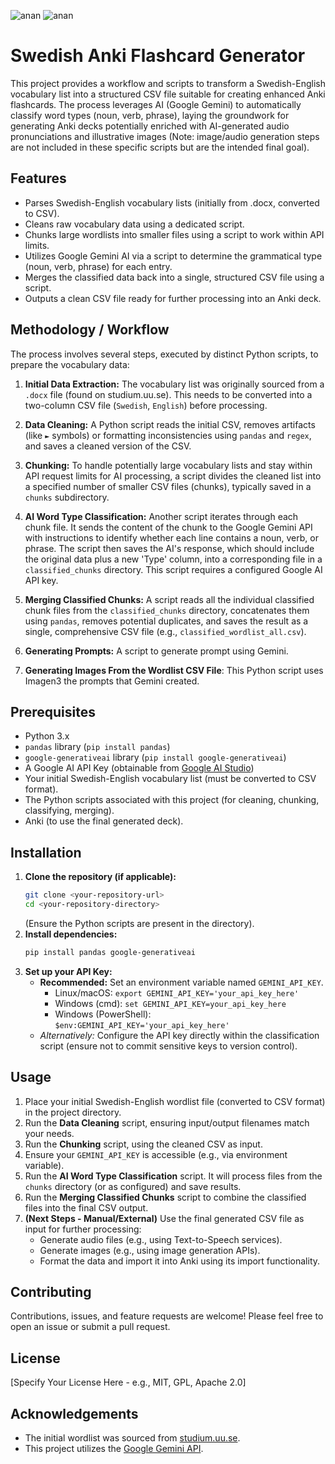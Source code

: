 ![anan](https://img.shields.io/badge/gay-sex-blue?link=-)
![anan](https://img.shields.io/badge/ku%C5%9Fsiken-31-yellow?link=-)

# Swedish Anki Flashcard Generator 

This project provides a workflow and scripts to transform a Swedish-English vocabulary list into a structured CSV file suitable for creating enhanced Anki flashcards. The process leverages AI (Google Gemini) to automatically classify word types (noun, verb, phrase), laying the groundwork for generating Anki decks potentially enriched with AI-generated audio pronunciations and illustrative images (Note: image/audio generation steps are not included in these specific scripts but are the intended final goal).

## Features

* Parses Swedish-English vocabulary lists (initially from .docx, converted to CSV).
* Cleans raw vocabulary data using a dedicated script.
* Chunks large wordlists into smaller files using a script to work within API limits.
* Utilizes Google Gemini AI via a script to determine the grammatical type (noun, verb, phrase) for each entry.
* Merges the classified data back into a single, structured CSV file using a script.
* Outputs a clean CSV file ready for further processing into an Anki deck.

## Methodology / Workflow

The process involves several steps, executed by distinct Python scripts, to prepare the vocabulary data:

1.  **Initial Data Extraction:** The vocabulary list was originally sourced from a `.docx` file (found on studium.uu.se). This needs to be converted into a two-column CSV file (`Swedish`, `English`) before processing.

2.  **Data Cleaning:** A Python script reads the initial CSV, removes artifacts (like `►` symbols) or formatting inconsistencies using `pandas` and `regex`, and saves a cleaned version of the CSV.

3.  **Chunking:** To handle potentially large vocabulary lists and stay within API request limits for AI processing, a script divides the cleaned list into a specified number of smaller CSV files (chunks), typically saved in a `chunks` subdirectory.

4.  **AI Word Type Classification:** Another script iterates through each chunk file. It sends the content of the chunk to the Google Gemini API with instructions to identify whether each line contains a noun, verb, or phrase. The script then saves the AI's response, which should include the original data plus a new 'Type' column, into a corresponding file in a `classified_chunks` directory. This script requires a configured Google AI API key.

5.  **Merging Classified Chunks:** A script reads all the individual classified chunk files from the `classified_chunks` directory, concatenates them using `pandas`, removes potential duplicates, and saves the result as a single, comprehensive CSV file (e.g., `classified_wordlist_all.csv`).

6.  **Generating Prompts:** A script to generate prompt using Gemini.

7. **Generating Images From the Wordlist CSV File**: This Python script uses Imagen3 the prompts that Gemini created.  

## Prerequisites

* Python 3.x
* `pandas` library (`pip install pandas`)
* `google-generativeai` library (`pip install google-generativeai`)
* A Google AI API Key (obtainable from [Google AI Studio](https://aistudio.google.com/))
* Your initial Swedish-English vocabulary list (must be converted to CSV format).
* The Python scripts associated with this project (for cleaning, chunking, classifying, merging).
* Anki (to use the final generated deck).

## Installation

1.  **Clone the repository (if applicable):**
    ```bash
    git clone <your-repository-url>
    cd <your-repository-directory>
    ```
    (Ensure the Python scripts are present in the directory).
2.  **Install dependencies:**
    ```bash
    pip install pandas google-generativeai
    ```
3.  **Set up your API Key:**
    * **Recommended:** Set an environment variable named `GEMINI_API_KEY`.
        * Linux/macOS: `export GEMINI_API_KEY='your_api_key_here'`
        * Windows (cmd): `set GEMINI_API_KEY=your_api_key_here`
        * Windows (PowerShell): `$env:GEMINI_API_KEY='your_api_key_here'`
    * *Alternatively:* Configure the API key directly within the classification script (ensure not to commit sensitive keys to version control).

## Usage

1.  Place your initial Swedish-English wordlist file (converted to CSV format) in the project directory.
2.  Run the **Data Cleaning** script, ensuring input/output filenames match your needs.
3.  Run the **Chunking** script, using the cleaned CSV as input.
4.  Ensure your `GEMINI_API_KEY` is accessible (e.g., via environment variable).
5.  Run the **AI Word Type Classification** script. It will process files from the `chunks` directory (or as configured) and save results.
6.  Run the **Merging Classified Chunks** script to combine the classified files into the final CSV output.
7.  **(Next Steps - Manual/External)** Use the final generated CSV file as input for further processing:
    * Generate audio files (e.g., using Text-to-Speech services).
    * Generate images (e.g., using image generation APIs).
    * Format the data and import it into Anki using its import functionality.

## Contributing

Contributions, issues, and feature requests are welcome! Please feel free to open an issue or submit a pull request.

## License

[Specify Your License Here - e.g., MIT, GPL, Apache 2.0]

## Acknowledgements

* The initial wordlist was sourced from [studium.uu.se](https://studium.uu.se).
* This project utilizes the [Google Gemini API](https://ai.google.dev/).


